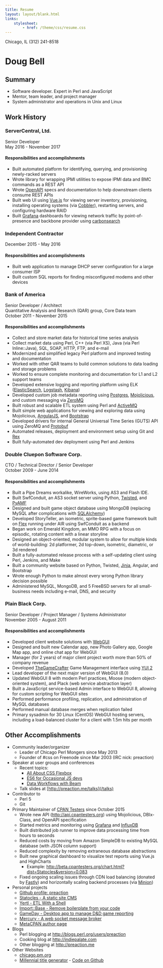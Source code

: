 ```yaml
---
title: Resume
layout: layout/blank.html
links:
    stylesheet:
        - href: /theme/css/resume.css
---
```


<div markdown="1" class="pull-right">
Chicago, IL  
(312) 241-8518  
<madcityzen@gmail.com>  
</div>

# Doug Bell

## Summary

* Software developer. Expert in Perl and JavaScript
* Mentor, team leader, and project manager
* System administrator and operations in Unix and Linux

## Work History

### ServerCentral, Ltd.

Senior Developer  
May 2016 - November 2017

#### Responsibilities and accomplishments

* Built automated platform for identifying, querying, and provisioning
  newly-racked servers
* Wrote library for wrapping IPMI utilities to expose IPMI data and BMC
  commands as a REST API
* Wrote [OpenAPI](https://www.openapis.org) specs and documentation to
  help downstream clients consume REST APIs
* Built web UI using [Vue.js](http://vuejs.org) for viewing server
  inventory, provisioning, installing operating systems (via
  [Cobbler](http://cobbler.github.io)), restarting servers, and
  configuring hardware RAID
* Built [Grafana](https://grafana.com) dashboards for viewing network
  traffic by point-of-presence and backbone provider using
  [carbonsearch](https://github.com/kanatohodets/carbonsearch)

### Independent Contractor

December 2015 - May 2016

#### Responsibilities and accomplishments

* Built web application to manage DHCP server configuration for a large
  consumer ISP
* Built custom SQL reports for finding misconfigured modems and other
  devices

### Bank of America

Senior Developer / Architect  
Quantitative Analysis and Research (QAR) group, Core Data team  
October 2011 - November 2015  

#### Responsibilities and accomplishments

* Collect and store market data for historical time series analysis
* Collect market data using Perl, C++ (via Perl XS), Java (via Perl
  Inline::Java), SQL, SOAP, HTTP, FTP, and e-mail
* Modernized and simplified legacy Perl platform and improved testing
  and documentation
* Worked with other QAR teams to build common solutions to data loading
  and storage problems
* Worked to ensure complete monitoring and documentation for L1 and L2
  support teams
* Developed extensive logging and reporting platform using ELK
  ([ElasticSearch](http://elastic.co),
  [Logstash](https://www.elastic.co/products/logstash),
  [Kibana](https://www.elastic.co/products/kibana))
* Developed custom job metadata reporting using
  [Postgres](http://postgresql.org), [Mojolicious](http://mojolicio.us),
  and custom messaging via [ZeroMQ](http://zeromq.org)
* Built robust and scalable ETL system using Perl and
  [ActiveMQ](http://activemq.apache.org)
* Built simple web applications for viewing and exploring data using
  Mojolicious, [AngularJS](https://angularjs.org), and
  [Bootstrap](http://getbootstrap.com)
* Developed drivers for internal General Universal Time Series (GUTS)
  API using ZeroMQ and
  [Protobuf](https://developers.google.com/protocol-buffers/)
* Automated releases, deployment and environment setup using Git and
  [Rex](http://rexify.org)
* Built fully-automated dev deployment using Perl and Jenkins

### Double Cluepon Software Corp.

CTO / Technical Director / Senior Developer  
October 2009 - June 2014  

#### Responsibilities and accomplishments

* Built a Pipe Dreams workalike, WireWorks, using AS3 and Flash IDE.
* Built SwfConduit, an AS3 socket server using Python,
  [Twisted](http://twistedmatrix.com), and
  [PyAMF](https://github.com/hydralabs/pyamf)
* Designed and built game object database using MongoDB (replacing MySQL after
  complications with [SQLAlchemy](http://www.sqlalchemy.org))
* Developed StoryTeller, an isometric, sprite-based game framework built
  on [Flex](http://flex.apache.org) running under AIR using SwfConduit as a backend
* Began work on Emerald Kingdom, an MMO RPG with a focus on episodic, rotating
  content with a linear storyline
* Designed an object-oriented, modular system to allow for multiple
  kinds of world-building: 2d platformer, 2d top-down, isometric,
  diametric, or 3d rendered
* Built a fully-automated release process with a self-updating client
  using Perl, Jenkins, and Make
* Built a community website based on Python, Twisted,
  [Jinja](http://jinja.pocoo.org), Angular, and Bootstrap
* Wrote enough Python to make almost every wrong Python library decision
  possible
* Administered MySQL, MongoDB, and 5 FreeBSD servers for all
  small-business needs including e-mail, DNS, and security

### Plain Black Corp.

Senior Developer / Project Manager / Systems Administrator  
November 2005 - August 2011  

#### Responsibilities and accomplishments

* Developed client website solutions with [WebGUI](http://webgui.org)
* Designed and built new Calendar app, new Photo Gallery app, Google Map
  app, and online chat app for WebGUI
* Manager (for 2 years) of major client project worth more than 50% of
  company revenue
* Developed [TheGameCrafter](http://thegamecrafter.com) Game Management
  interface using [YUI 2](http://yui.github.io/yui2)
* Lead developer of the next major version of WebGUI (8.0)
* Updated WebGUI 8 with modern Perl practices, Moose (modern
  object-oriented system), and Plack (web service abstraction layer)
* Built a JavaScript service-based Admin interface to WebGUI 8, allowing
  for custom scripting for WebGUI sites
* Performed performance profiling, replication, and administration of
  MySQL databases
* Performed manual database merges when replication failed
* Primary sysadmin for 30 Linux (CentOS) WebGUI hosting servers,
  including a load-balanced cluster for a client with 1.5m hits per
  month

## Other Accomplishments

* Community leader/organizer
    * Leader of Chicago Perl Mongers since May 2013
    * Founder of #css on Freenode since Mar 2003 (IRC nick: preaction)
* Speaker at user groups and conferences
    * Recent topics:
        * [All About CSS Flexbox](https://preaction.github.io/CSS-All-About-Flexbox/)
        * [ES6 for Occasional JS devs](https://preaction.github.io/ES6-For-JS-Irregulars/)
        * [Data Workflows with Beam](https://preaction.github.io/Data-Workflows-With-Beam/)
    * Talk slides at [http://preaction.me/talks](/talks)
* Contributor to
    * Perl 5
    * Git
* Primary Maintainer of [CPAN Testers](http://github.com/cpan-testers)
  since October 2015
    * Wrote new API (<http://api.cpantesters.org>) using Mojolicious,
      DBIx-Class, and OpenAPI specification
    * Started metrics and monitoring using
      [Grafana](http://grafana.org) and [InfluxDB](http://influxdata.com)
    * Built distributed job runner to improve data processing time from
      hours to seconds
    * Reduced costs by moving from Amazon SimpleDB to existing MySQL
      database (with JSON column support)
    * Reduced complexity by removing extraneous database abstractions
    * Built new graphical dashboard to visualize test reports using
      Vue.js and HighCharts
        * Example: <http://beta.cpantesters.org/chart.html?dist=Statocles&version=0.083>
    * Fixed ongoing scaling issues through CDN load balancing (donated
      by [Fastly](http://fastly.com)) and horizontally scaling backend
      processes (via [Minion](http://metacpan.org/pod/Minion))
* Personal projects
    * [Github profile: preaction](http://github.com/preaction)
    * [Statocles - A static site CMS](http://preaction.github.io/Statocles)
    * [Yertl - ETL With a Shell](http://preaction.github.io/ETL-Yertl)
    * [Import::Base - Remove boilerplate from your code](http://metacpan.org/pod/Import::Base)
    * [GameDay - Desktop app to manage D&D game reporting](https://github.com/preaction/GameDay)
    * [Mercury - A web socket message broker](http://preaction.me/mercury)
    * [MetaCPAN author page](https://metacpan.org/author/PREACTION)
* Blogs
    * Perl blogging at <http://blogs.perl.org/users/preaction>
    * Cooking blog at <http://indiepalate.com>
    * Other blogging at <http://preaction.me>
* Other Websites
    * [chicago.pm.org](http://chicago.pm.org)
    * [Millennial title generator](http://preaction.me/title) - [Code on Github](https://github.com/preaction/MillennialTitle)
